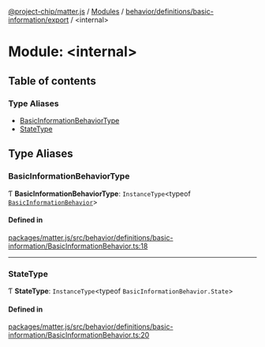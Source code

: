 [@project-chip/matter.js](../README.md) / [Modules](../modules.md) / [behavior/definitions/basic-information/export](behavior_definitions_basic_information_export.md) / \<internal\>

# Module: \<internal\>

## Table of contents

### Type Aliases

- [BasicInformationBehaviorType](behavior_definitions_basic_information_export._internal_.md#basicinformationbehaviortype)
- [StateType](behavior_definitions_basic_information_export._internal_.md#statetype)

## Type Aliases

### BasicInformationBehaviorType

Ƭ **BasicInformationBehaviorType**: `InstanceType`\<typeof [`BasicInformationBehavior`](behavior_definitions_basic_information_export.md#basicinformationbehavior)\>

#### Defined in

[packages/matter.js/src/behavior/definitions/basic-information/BasicInformationBehavior.ts:18](https://github.com/project-chip/matter.js/blob/6d3b6a5d957d88a9231d6ecab4bb41f8133112be/packages/matter.js/src/behavior/definitions/basic-information/BasicInformationBehavior.ts#L18)

___

### StateType

Ƭ **StateType**: `InstanceType`\<typeof `BasicInformationBehavior.State`\>

#### Defined in

[packages/matter.js/src/behavior/definitions/basic-information/BasicInformationBehavior.ts:20](https://github.com/project-chip/matter.js/blob/6d3b6a5d957d88a9231d6ecab4bb41f8133112be/packages/matter.js/src/behavior/definitions/basic-information/BasicInformationBehavior.ts#L20)
